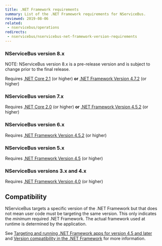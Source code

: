 ```yaml
---
title: .NET Framework requirements
summary: List of the .NET Framework requirements for NServiceBus.
reviewed: 2019-08-06
related:
 - nservicebus/operations
redirects:
 - nservicebus/nservicebus-net-framework-version-requirements
---
```


### NServiceBus version 8.x

NOTE: NServiceBus version 8.x is a pre-release version and is subject to change prior to the final release.

Requires [.NET Core 2.1](https://www.microsoft.com/net/core/) (or higher) **or** [.NET Framework Version 4.7.2](https://dotnet.microsoft.com/download/dotnet-framework/net472) (or higher)

### NServiceBus version 7.x

Requires [.NET Core 2.0](https://www.microsoft.com/net/core/) (or higher) **or** [.NET Framework Version 4.5.2](https://www.microsoft.com/en-au/download/details.aspx?id=42642) (or higher)


### NServiceBus version 6.x

Requires [.NET Framework Version 4.5.2](https://www.microsoft.com/en-au/download/details.aspx?id=17851) (or higher)


### NServiceBus version 5.x

Requires [.NET Framework Version 4.5](https://www.microsoft.com/en-au/download/details.aspx?id=30653) (or higher)


### NServiceBus versions 3.x and 4.x

Requires [.NET Framework Version 4.0](https://www.microsoft.com/en-au/download/details.aspx?id=17851) (or higher)


## Compatibility

NServiceBus targets a specific version of the .NET Framework but that does not mean user code must be targeting the same version. This only indicates the *minimum* required .NET Framework. The actual framework used at runtime is determined by the application.

See [Targeting and running .NET Framework apps for version 4.5 and later](https://docs.microsoft.com/en-us/dotnet/framework/migration-guide/versions-and-dependencies#targeting-and-running-net-framework-apps-for-version-45-and-later) and [Version compatibility in the .NET Framework](https://docs.microsoft.com/en-us/dotnet/framework/migration-guide/version-compatibility) for more information.
